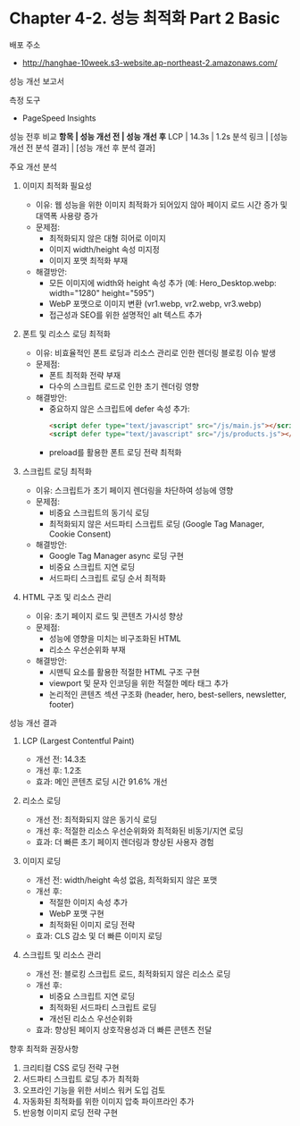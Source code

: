 # Chapter 4-2. 성능 최적화 Part 2 Basic

배포 주소

- http://hanghae-10week.s3-website.ap-northeast-2.amazonaws.com/

성능 개선 보고서

측정 도구

- PageSpeed Insights

성능 전후 비교
**항목 | 성능 개선 전 | 성능 개선 후**
LCP | 14.3s | 1.2s
분석 링크 | [성능 개선 전 분석 결과] | [성능 개선 후 분석 결과]

주요 개선 분석

1. 이미지 최적화 필요성

   - 이유: 웹 성능을 위한 이미지 최적화가 되어있지 않아 페이지 로드 시간 증가 및 대역폭 사용량 증가
   - 문제점:
     - 최적화되지 않은 대형 히어로 이미지
     - 이미지 width/height 속성 미지정
     - 이미지 포맷 최적화 부재
   - 해결방안:
     - 모든 이미지에 width와 height 속성 추가 (예: Hero_Desktop.webp: width="1280" height="595")
     - WebP 포맷으로 이미지 변환 (vr1.webp, vr2.webp, vr3.webp)
     - 접근성과 SEO를 위한 설명적인 alt 텍스트 추가

2. 폰트 및 리소스 로딩 최적화

   - 이유: 비효율적인 폰트 로딩과 리소스 관리로 인한 렌더링 블로킹 이슈 발생
   - 문제점:
     - 폰트 최적화 전략 부재
     - 다수의 스크립트 로드로 인한 초기 렌더링 영향
   - 해결방안:
     - 중요하지 않은 스크립트에 defer 속성 추가:
       ```html
       <script defer type="text/javascript" src="/js/main.js"></script>
       <script defer type="text/javascript" src="/js/products.js"></script>
       ```
     - preload를 활용한 폰트 로딩 전략 최적화

3. 스크립트 로딩 최적화

   - 이유: 스크립트가 초기 페이지 렌더링을 차단하여 성능에 영향
   - 문제점:
     - 비중요 스크립트의 동기식 로딩
     - 최적화되지 않은 서드파티 스크립트 로딩 (Google Tag Manager, Cookie Consent)
   - 해결방안:
     - Google Tag Manager async 로딩 구현
     - 비중요 스크립트 지연 로딩
     - 서드파티 스크립트 로딩 순서 최적화

4. HTML 구조 및 리소스 관리
   - 이유: 초기 페이지 로드 및 콘텐츠 가시성 향상
   - 문제점:
     - 성능에 영향을 미치는 비구조화된 HTML
     - 리소스 우선순위화 부재
   - 해결방안:
     - 시맨틱 요소를 활용한 적절한 HTML 구조 구현
     - viewport 및 문자 인코딩을 위한 적절한 메타 태그 추가
     - 논리적인 콘텐츠 섹션 구조화 (header, hero, best-sellers, newsletter, footer)

성능 개선 결과

1. LCP (Largest Contentful Paint)

   - 개선 전: 14.3초
   - 개선 후: 1.2초
   - 효과: 메인 콘텐츠 로딩 시간 91.6% 개선

2. 리소스 로딩

   - 개선 전: 최적화되지 않은 동기식 로딩
   - 개선 후: 적절한 리소스 우선순위화와 최적화된 비동기/지연 로딩
   - 효과: 더 빠른 초기 페이지 렌더링과 향상된 사용자 경험

3. 이미지 로딩

   - 개선 전: width/height 속성 없음, 최적화되지 않은 포맷
   - 개선 후:
     - 적절한 이미지 속성 추가
     - WebP 포맷 구현
     - 최적화된 이미지 로딩 전략
   - 효과: CLS 감소 및 더 빠른 이미지 로딩

4. 스크립트 및 리소스 관리
   - 개선 전: 블로킹 스크립트 로드, 최적화되지 않은 리소스 로딩
   - 개선 후:
     - 비중요 스크립트 지연 로딩
     - 최적화된 서드파티 스크립트 로딩
     - 개선된 리소스 우선순위화
   - 효과: 향상된 페이지 상호작용성과 더 빠른 콘텐츠 전달

향후 최적화 권장사항

1. 크리티컬 CSS 로딩 전략 구현
2. 서드파티 스크립트 로딩 추가 최적화
3. 오프라인 기능을 위한 서비스 워커 도입 검토
4. 자동화된 최적화를 위한 이미지 압축 파이프라인 추가
5. 반응형 이미지 로딩 전략 구현

